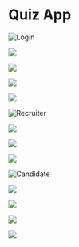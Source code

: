 
# Quiz App

![Login](https://github.com/sanaynavohra/Quiz_Drive_App/blob/master/Quiz_App-main/images/1.jpg)

![](https://github.com/sanaynavohra/Quiz_Drive_App/blob/master/Quiz_App-main/images/2.jpg)

![](https://github.com/sanaynavohra/Quiz_Drive_App/blob/master/Quiz_App-main/images/3.jpg)

![](https://github.com/sanaynavohra/Quiz_Drive_App/blob/master/Quiz_App-main/images/4.jpg)

![](https://github.com/sanaynavohra/Quiz_Drive_App/blob/master/Quiz_App-main/images/5.jpg)

![Recruiter](https://github.com/sanaynavohra/Quiz_Drive_App/blob/master/Quiz_App-main/images/6.jpg)

![](https://github.com/sanaynavohra/Quiz_Drive_App/blob/master/Quiz_App-main/images/7.jpg)

![](https://github.com/sanaynavohra/Quiz_Drive_App/blob/master/Quiz_App-main/images/8.jpg)

![](https://github.com/sanaynavohra/Quiz_Drive_App/blob/master/Quiz_App-main/images/9.jpg)

![Candidate](https://github.com/sanaynavohra/Quiz_Drive_App/blob/master/Quiz_App-main/images/11.jpg)

![](https://github.com/sanaynavohra/Quiz_Drive_App/blob/master/Quiz_App-main/images/12.jpg)

![](https://github.com/sanaynavohra/Quiz_Drive_App/blob/master/Quiz_App-main/images/13.jpg)

![](https://github.com/sanaynavohra/Quiz_Drive_App/blob/master/Quiz_App-main/images/14.jpg)

![](https://github.com/sanaynavohra/Quiz_Drive_App/blob/master/Quiz_App-main/images/15.jpg)


